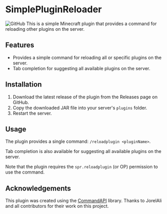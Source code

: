 # SimplePluginReloader
![GitHub](https://img.shields.io/github/license/qu4ks/SimplePluginReloader?style=flat-square)
This is a simple Minecraft plugin that provides a command for reloading other plugins on the server.

## Features

- Provides a simple command for reloading all or specific plugins on the server.
- Tab completion for suggesting all available plugins on the server.

## Installation

1. Download the latest release of the plugin from the Releases page on GitHub.
2. Copy the downloaded JAR file into your server's `plugins` folder.
3. Restart the server.

## Usage

The plugin provides a single command: `/reloadplugin <pluginName>`.

Tab completion is also available for suggesting all available plugins on the server.

Note that the plugin requires the `spr.reloadplugin` (or OP) permission to use the command.

## Acknowledgements

This plugin was created using the [CommandAPI](https://github.com/JorelAli/CommandAPI) library. Thanks to JorelAli and all contributors for their work on this project.
